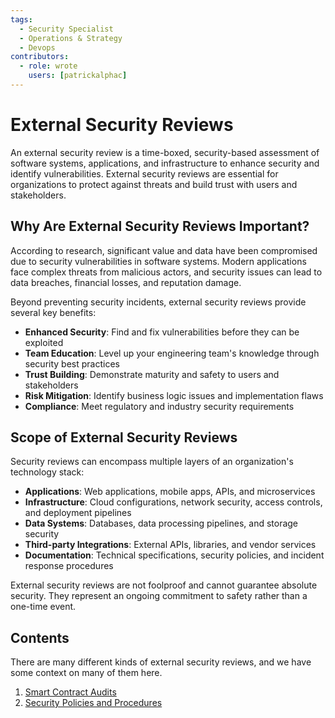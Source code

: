 ```yaml
---
tags:
  - Security Specialist
  - Operations & Strategy
  - Devops
contributors:
  - role: wrote
    users: [patrickalphac]
---
```


# External Security Reviews

An external security review is a time-boxed, security-based assessment of software systems, applications, and infrastructure to enhance security and identify vulnerabilities. External security reviews are essential for organizations to protect against threats and build trust with users and stakeholders.

## Why Are External Security Reviews Important?

According to research, significant value and data have been compromised due to security vulnerabilities in software systems. Modern applications face complex threats from malicious actors, and security issues can lead to data breaches, financial losses, and reputation damage.

Beyond preventing security incidents, external security reviews provide several key benefits:

- **Enhanced Security**: Find and fix vulnerabilities before they can be exploited
- **Team Education**: Level up your engineering team's knowledge through security best practices
- **Trust Building**: Demonstrate maturity and safety to users and stakeholders
- **Risk Mitigation**: Identify business logic issues and implementation flaws
- **Compliance**: Meet regulatory and industry security requirements

## Scope of External Security Reviews

Security reviews can encompass multiple layers of an organization's technology stack:

- **Applications**: Web applications, mobile apps, APIs, and microservices
- **Infrastructure**: Cloud configurations, network security, access controls, and deployment pipelines
- **Data Systems**: Databases, data processing pipelines, and storage security
- **Third-party Integrations**: External APIs, libraries, and vendor services
- **Documentation**: Technical specifications, security policies, and incident response procedures

External security reviews are not foolproof and cannot guarantee absolute security. They represent an ongoing commitment to safety rather than a one-time event.

## Contents

There are many different kinds of external security reviews, and we have some context on many of them here.

1. [Smart Contract Audits](./smart-contracts/README.md)
5. [Security Policies and Procedures](./security-policies-and-procedures.md)